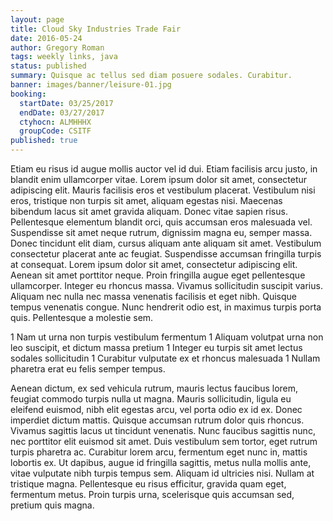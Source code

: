 ```yaml
---
layout: page
title: Cloud Sky Industries Trade Fair
date: 2016-05-24
author: Gregory Roman
tags: weekly links, java
status: published
summary: Quisque ac tellus sed diam posuere sodales. Curabitur.
banner: images/banner/leisure-01.jpg
booking:
  startDate: 03/25/2017
  endDate: 03/27/2017
  ctyhocn: ALMHHHX
  groupCode: CSITF
published: true
---
```

Etiam eu risus id augue mollis auctor vel id dui. Etiam facilisis arcu justo, in blandit enim ullamcorper vitae. Lorem ipsum dolor sit amet, consectetur adipiscing elit. Mauris facilisis eros et vestibulum placerat. Vestibulum nisi eros, tristique non turpis sit amet, aliquam egestas nisi. Maecenas bibendum lacus sit amet gravida aliquam. Donec vitae sapien risus. Pellentesque elementum blandit orci, quis accumsan eros malesuada vel. Suspendisse sit amet neque rutrum, dignissim magna eu, semper massa. Donec tincidunt elit diam, cursus aliquam ante aliquam sit amet. Vestibulum consectetur placerat ante ac feugiat. Suspendisse accumsan fringilla turpis at consequat.
Lorem ipsum dolor sit amet, consectetur adipiscing elit. Aenean sit amet porttitor neque. Proin fringilla augue eget pellentesque ullamcorper. Integer eu rhoncus massa. Vivamus sollicitudin suscipit varius. Aliquam nec nulla nec massa venenatis facilisis et eget nibh. Quisque tempus venenatis congue. Nunc hendrerit odio est, in maximus turpis porta quis. Pellentesque a molestie sem.

1 Nam ut urna non turpis vestibulum fermentum
1 Aliquam volutpat urna non leo suscipit, et dictum massa pretium
1 Integer eu turpis sit amet lectus sodales sollicitudin
1 Curabitur vulputate ex et rhoncus malesuada
1 Nullam pharetra erat eu felis semper tempus.

Aenean dictum, ex sed vehicula rutrum, mauris lectus faucibus lorem, feugiat commodo turpis nulla ut magna. Mauris sollicitudin, ligula eu eleifend euismod, nibh elit egestas arcu, vel porta odio ex id ex. Donec imperdiet dictum mattis. Quisque accumsan rutrum dolor quis rhoncus. Vivamus sagittis lacus ut tincidunt venenatis. Nunc faucibus sagittis nunc, nec porttitor elit euismod sit amet. Duis vestibulum sem tortor, eget rutrum turpis pharetra ac. Curabitur lorem arcu, fermentum eget nunc in, mattis lobortis ex. Ut dapibus, augue id fringilla sagittis, metus nulla mollis ante, vitae vulputate nibh turpis tempus sem. Aliquam id ultricies nisi. Nullam at tristique magna. Pellentesque eu risus efficitur, gravida quam eget, fermentum metus. Proin turpis urna, scelerisque quis accumsan sed, pretium quis magna.
